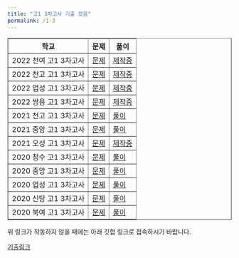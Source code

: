 ```yaml
---
title: "고1 3차고사 기출 모음"
permalink: /1-3
---
```

<table border="1">
<th>학교</th> <th>문제</th> <th>풀이</th> 
 <tr>
	<td>2022 천여 고1 3차고사</td>
    <td><a href="/pdf/test1st/2022/2022 천여 고1 3차고사.pdf">문제</a></td>
    <td><a href="/pdf/test1st/2022풀이/%5B풀이%5D 2022 천여 고1 3차고사.pdf">제작중</a></td>
  </tr>
   <tr>
	<td>2022 천고 고1 3차고사</td>
    <td><a href="/pdf/test1st/2022/2022 천고 고1 3차고사.pdf">문제</a></td>
    <td><a href="/pdf/test1st/2022풀이/%5B풀이%5D 2022 천고 고1 3차고사.pdf">제작중</a></td>
  </tr>
  <tr>
	<td>2022 업성 고1 3차고사</td>
    <td><a href="/pdf/test1st/2022/2022 업성 고1 3차고사.pdf">문제</a></td>
    <td><a href="/pdf/test1st/2022풀이/%5B풀이%5D 2022 업성 고1 3차고사.pdf">제작중</a></td>
  </tr>
    <tr>
	<td>2022 쌍용 고1 3차고사</td>
    <td><a href="/pdf/test1st/2022/2022 쌍용 고1 3차고사.pdf">문제</a></td>
    <td><a href="/pdf/test1st/2022풀이/%5B풀이%5D 2022 쌍용 고1 3차고사.pdf">제작중</a></td>
  </tr>
    <tr>
	<td>2021 천고 고1 3차고사</td>
    <td><a href="/pdf/test1st/2021/2021 천고 고1 3차고사.pdf">문제</a></td>
    <td><a href="/pdf/test1st/2021풀이/%5B풀이%5D 2021 천고 고1 3차고사.pdf">풀이</a></td>
  </tr>
    <tr>
	<td>2021 중앙 고1 3차고사</td>
    <td><a href="/pdf/test1st/2021/2021 중앙 고1 3차고사.pdf">문제</a></td>
    <td><a href="/pdf/test1st/2021풀이/%5B풀이%5D 2021 중앙 고1 3차고사.pdf">풀이</a></td>
  </tr>
    <tr>
	<td>2021 오성 고1 3차고사</td>
    <td><a href="/pdf/test1st/2021/2021 오성 고1 3차고사.pdf">문제</a></td>
    <td><a href="/pdf/test1st/2021풀이/%5B풀이%5D 2021 오성 고1 3차고사.pdf">제작중</a></td>
  </tr>
    <tr>
	<td>2020 청수 고1 3차고사</td>
    <td><a href="/pdf/test1st/2020/2020 청수 고1 3차고사.pdf">문제</a></td>
    <td><a href="/pdf/test1st/2020풀이/%5B풀이%5D 2020 청수 고1 3차고사.pdf">풀이</a></td>
  </tr>
    <tr>
	<td>2020 중앙 고1 3차고사</td>
    <td><a href="/pdf/test1st/2020/2020 중앙 고1 3차고사.pdf">문제</a></td>
    <td><a href="/pdf/test1st/2020풀이/%5B풀이%5D 2020 중앙 고1 3차고사.pdf">풀이</a></td>
  </tr>
    <tr>
	<td>2020 업성 고1 3차고사</td>
    <td><a href="/pdf/test1st/2020/2020 업성 고1 3차고사.pdf">문제</a></td>
    <td><a href="/pdf/test1st/2020풀이/%5B풀이%5D 2020 업성 고1 3차고사.pdf">풀이</a></td>
  </tr>
    <tr>
	<td>2020 신당 고1 3차고사</td>
    <td><a href="/pdf/test1st/2020/2020 신당 고1 3차고사.pdf">문제</a></td>
    <td><a href="/pdf/test1st/2020풀이/%5B풀이%5D 2020 신당 고1 3차고사.pdf">풀이</a></td>
  </tr>
    <tr>
	<td>2020 북여 고1 3차고사</td>
    <td><a href="/pdf/test1st/2020/2020 북여 고1 3차고사.pdf">문제</a></td>
    <td><a href="/pdf/test1st/2020풀이/%5B풀이%5D 2020 북여 고1 3차고사.pdf">풀이</a></td>
  </tr>
   </table>

위 링크가 작동하지 않을 때에는 아래 깃헙 링크로 접속하시기 바랍니다.

[기출링크](https://github.com/gwandae/test/tree/main/pdf/test1st)